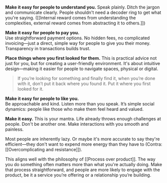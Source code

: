 **Make it easy for people to understand you.** Speak plainly. Ditch the jargon and communicate clearly. People shouldn't need a decoder ring to get what you're saying. ([[Internal reward comes from understanding the complexities, external reward comes from abstracting it to others.]])

**Make it easy for people to pay you.**  
Use straightforward payment options. No hidden fees, no complicated invoicing—just a direct, simple way for people to give you their money. Transparency in transactions builds trust.

**Place things where you first looked for them.** This is practical advice not just for you, but for creating a user-friendly environment. It's about intuitive design—making it easier for people to navigate spaces, physical or digital.

>If you’re looking for something and finally find it, when you’re done with it, don’t put it back where you found it. Put it where you first looked for it.

**Make it easy for people to like you.**  
Be approachable and kind. Listen more than you speak. It’s simple social dynamics: people like those who make them feel heard and valued.

**Make it easy.** This is your mantra. Life already throws enough challenges at people. Don't be another one. Make interactions with you smooth and painless.

Most people are inherently lazy. Or maybe it's more accurate to say they're efficient—they don't want to expend more energy than they have to (Contra: [[Overcomplicating and resistance]]).

This aligns well with the philosophy of [[Process over product]]. The way you do something often matters more than what you're actually doing. Make that process straightforward, and people are more likely to engage with the product, be it a service you’re offering or a relationship you’re building.